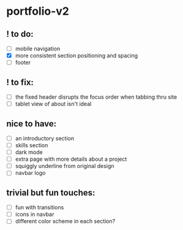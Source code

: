 # portfolio-v2

## ! to do:

- [ ] mobile navigation
- [x] more consistent section positioning and spacing
- [ ] footer

## ! to fix:

- [ ] the fixed header disrupts the focus order when tabbing thru site
- [ ] tablet view of about isn't ideal

## nice to have:

- [ ] an introductory section
- [ ] skills section
- [ ] dark mode
- [ ] extra page with more details about a project
- [ ] squiggly underline from original design
- [ ] navbar logo

## trivial but fun touches:

- [ ] fun with transitions
- [ ] icons in navbar
- [ ] different color scheme in each section?

